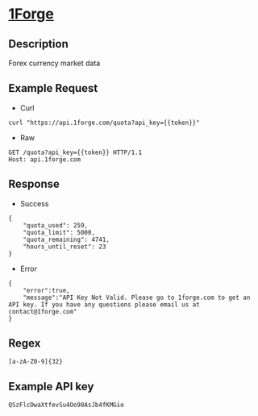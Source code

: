# [1Forge](https://1forge.com/api)

## __Description__
Forex currency market data

## __Example Request__
* Curl
```
curl "https://api.1forge.com/quota?api_key={{token}}"
```

* Raw
```
GET /quota?api_key={{token}} HTTP/1.1
Host: api.1forge.com
```

## __Response__
* Success
```
{
    "quota_used": 259,
    "quota_limit": 5000,
    "quota_remaining": 4741,
    "hours_until_reset": 23
}
```
* Error
```
{
    "error":true,
    "message":"API Key Not Valid. Please go to 1forge.com to get an API key. If you have any questions please email us at contact@1forge.com"
}
```
## __Regex__
```
[a-zA-Z0-9]{32}
```

## __Example API key__
```
QSzFlcDwaXtfevSu4Oo98AsJb4fKMGio
```
